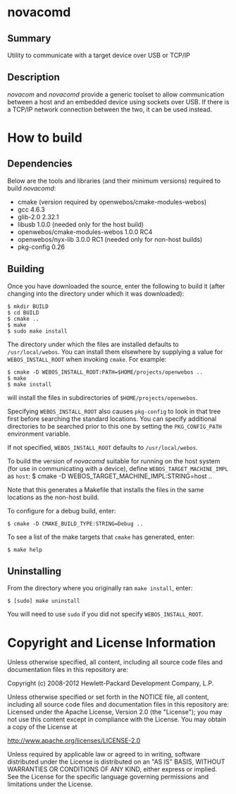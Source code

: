 novacomd
========

Summary
-------
Utility to communicate with a target device over USB or TCP/IP

Description
-----------
_novacom_ and _novacomd_ provide a generic toolset to allow communication
between a host and an embedded device using sockets over USB. If there is a
TCP/IP network connection between the two, it can be used instead.

How to build
===========

## Dependencies

Below are the tools and libraries (and their minimum versions) required to
build _novacomd_:

- cmake (version required by openwebos/cmake-modules-webos)
- gcc 4.6.3
- glib-2.0 2.32.1
- libusb 1.0.0 (needed only for the host build)
- openwebos/cmake-modules-webos 1.0.0 RC4
- openwebos/nyx-lib 3.0.0 RC1 (needed only for non-host builds)
- pkg-config 0.26

## Building

Once you have downloaded the source, enter the following to build it (after
changing into the directory under which it was downloaded):

    $ mkdir BUILD
    $ cd BUILD
    $ cmake ..
    $ make
    $ sudo make install

The directory under which the files are installed defaults to `/usr/local/webos`.
You can install them elsewhere by supplying a value for `WEBOS_INSTALL_ROOT`
when invoking `cmake`. For example:

    $ cmake -D WEBOS_INSTALL_ROOT:PATH=$HOME/projects/openwebos ..
    $ make
    $ make install

will install the files in subdirectories of `$HOME/projects/openwebos`.

Specifying `WEBOS_INSTALL_ROOT` also causes `pkg-config` to look in that tree
first before searching the standard locations. You can specify additional
directories to be searched prior to this one by setting the `PKG_CONFIG_PATH`
environment variable.

If not specified, `WEBOS_INSTALL_ROOT` defaults to `/usr/local/webos`.

To build the version of _novacomd_ suitable for running on the host system (for
use in communicating with a device), define `WEBOS_TARGET_MACHINE_IMPL` as `host`:
    $ cmake -D WEBOS_TARGET_MACHINE_IMPL:STRING=host ..

Note that this generates a Makefile that installs the files in the same
locations as the non-host build.

To configure for a debug build, enter:

    $ cmake -D CMAKE_BUILD_TYPE:STRING=Debug ..

To see a list of the make targets that `cmake` has generated, enter:

    $ make help

## Uninstalling

From the directory where you originally ran `make install`, enter:

    $ [sudo] make uninstall

You will need to use `sudo` if you did not specify `WEBOS_INSTALL_ROOT`.

# Copyright and License Information

Unless otherwise specified, all content, including all source code files and
documentation files in this repository are:

Copyright (c) 2008-2012 Hewlett-Packard Development Company, L.P.

Unless otherwise specified or set forth in the NOTICE file, all content,
including all source code files and documentation files in this repository are:
Licensed under the Apache License, Version 2.0 (the "License");
you may not use this content except in compliance with the License.
You may obtain a copy of the License at

http://www.apache.org/licenses/LICENSE-2.0

Unless required by applicable law or agreed to in writing, software
distributed under the License is distributed on an "AS IS" BASIS,
WITHOUT WARRANTIES OR CONDITIONS OF ANY KIND, either express or implied.
See the License for the specific language governing permissions and
limitations under the License.

